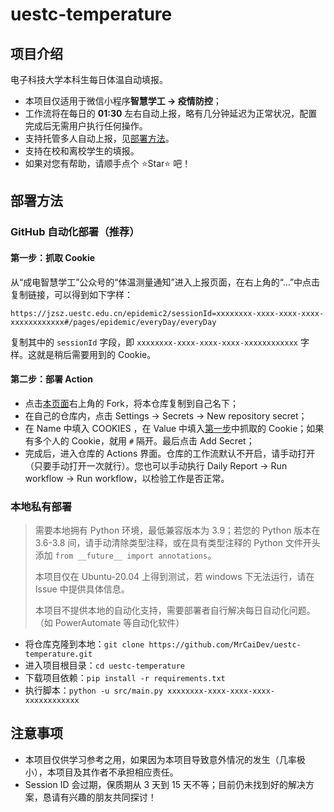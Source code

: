 # uestc-temperature

## 项目介绍

电子科技大学本科生每日体温自动填报。

- 本项目仅适用于微信小程序**智慧学工 -> 疫情防控**；
- 工作流将在每日的 **01:30** 左右自动上报，略有几分钟延迟为正常状况，配置完成后无需用户执行任何操作。
- 支持托管多人自动上报，见[部署方法](https://github.com/MrCaiDev/uestc-temperature#部署方法)。
- 支持在校和离校学生的填报。
- 如果对您有帮助，请顺手点个 ⭐Star⭐ 吧！

## 部署方法

### GitHub 自动化部署（推荐）

#### 第一步：抓取 Cookie

从“成电智慧学工”公众号的“体温测量通知”进入上报页面，在右上角的“...”中点击复制链接，可以得到如下字样：

    https://jzsz.uestc.edu.cn/epidemic2/sessionId=xxxxxxxx-xxxx-xxxx-xxxx-xxxxxxxxxxxx#/pages/epidemic/everyDay/everyDay

复制其中的 `sessionId` 字段，即 `xxxxxxxx-xxxx-xxxx-xxxx-xxxxxxxxxxxx` 字样。这就是稍后需要用到的 Cookie。

#### 第二步：部署 Action

- 点击[本页面](https://github.com/MrCaiDev/uestc-temperature)右上角的 Fork，将本仓库复制到自己名下；
- 在自己的仓库内，点击 Settings -> Secrets -> New repository secret；
- 在 Name 中填入 COOKIES ，在 Value 中填入[第一步](https://github.com/MrCaiDev/uestc-temperature#第一步：抓取%20Cookie)中抓取的 Cookie；如果有多个人的 Cookie，就用 `#` 隔开。最后点击 Add Secret；
- 完成后，进入仓库的 Actions 界面。仓库的工作流默认不开启，请手动打开（只要手动打开一次就行）。您也可以手动执行 Daily Report -> Run workflow -> Run workflow，以检验工作是否正常。

### 本地私有部署

> 需要本地拥有 Python 环境，最低兼容版本为 3.9；若您的 Python 版本在 3.6-3.8 间，请手动清除类型注释，或在具有类型注释的 Python 文件开头添加 `from __future__ import annotations`。
> 
> 本项目仅在 Ubuntu-20.04 上得到测试，若 windows 下无法运行，请在 Issue 中提供具体信息。
> 
> 本项目不提供本地的自动化支持，需要部署者自行解决每日自动化问题。（如 PowerAutomate 等自动化软件）

- 将仓库克隆到本地：`git clone https://github.com/MrCaiDev/uestc-temperature.git`
- 进入项目根目录：`cd uestc-temperature`
- 下载项目依赖：`pip install -r requirements.txt`
- 执行脚本：`python -u src/main.py xxxxxxxx-xxxx-xxxx-xxxx-xxxxxxxxxxxx`

## 注意事项

- 本项目仅供学习参考之用，如果因为本项目导致意外情况的发生（几率极小），本项目及其作者不承担相应责任。
- Session ID 会过期，保质期从 3 天到 15 天不等；目前仍未找到好的解决方案，恳请有兴趣的朋友共同探讨！
